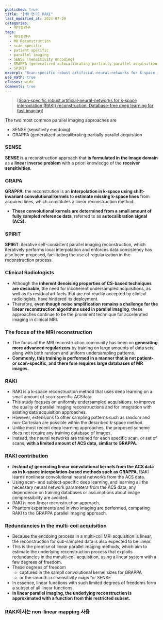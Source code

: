 ```yaml
---
published: true
title: "[MR 연구] RAKI"
last_modified_at: 2024-07-29
categories:
  - 메디컬연구
tags:
  - 메디컬연구
  - MR Reconstruction
  - scan specific
  - patient specific
  - parallel imaging
  - SENSE (sensitivity encoding)
  - GRAPPA (generalized autocalibrating partially parallel acquisition
  - SPIRiT
excerpt: "Scan‐specific robust artificial‐neural‐networks for k‐space interpolation (RAKI) reconstruction: Database‐free deep learning for fast imaging"
use_math: true
classes: wide
comments: true
---
```


> [[Scan-specific robust artificial-neural-networks for k-space interpolation (RAKI) reconstruction: Database-free deep learning for fast imaging](https://onlinelibrary.wiley.com/doi/full/10.1002/mrm.27420)]


The two most common parallel imaging approaches are

- SENSE (sensitivity encdoing)
- GRAPPA (generalized autocalibrating partially parallel acquisition


### SENSE

**SENSE** is a reconstruction approach that **is formulated in the image domain** as a **linear inverse problem** with a priori knowledge of the **receiver sensitivities.**

### GRAPA

**GRAPPA**: the reconstrution is an **interpolation in k-space using shift-invariant convolutional kernels** to **estimate missing k-space lines** from acquired lines, which constitutes a linear reconstruction method.

- **These convolutional kernels are determined from a small amount of fully sampled reference data**, referred to as **autocalibration signal (ACS).**

 ### SPIRiT 

 **SPIRiT**: iterative self-consistent parallel imaging reconstruction, which iteratively performs local interpolation and enforces data consistency has also been proposed, facilitating the use of regularization in the reconstruction process.

 
### Clinical Radiologists

- Although the **inherent denoising properties of CS-based techniques are desirable**, the need for incoherent undersampled acquisitions, as well as its residual artifacts that are not readily accepted by clinical radiologists, have hindered its deployment.
- Therefore, **even though noise amplification remains a challenge for the linear reconstruction algorithms used in parallel imaging**, these approaches continue to be the prominent technique for accelerated imaging in clinical MRI.


### The focus of the MRI reconstruction

- The focus of the MRI reconstruction community has been on **generating more advanced regularizers** by training on large amounts of data sets, along with both random and uniform undersampling patterns.
- **Commonly, this training is performed in a manner that is not patient- or scan-specific, and there fore requires large databases of MR images.**

### RAKI

- RAKI is a k-space reconstruction method that uses deep learning on a small amount of scan-specific ACSdata.
- This study focuses on uniformly undersampled acquisitions, to improve the quality of parallel imaging reconstructions and for integration with existing data acquisition approaches.
- However, extensions to other sampling patterns such as random and non-Cartesian are possible within the described k-space method.
- Unlike most recent deep learning approaches, the proposed scheme does not require any training database of images.
- Instead, the neural networks are trained for each specific scan, or set of scans, **with a limited amount of ACS data, simliar to GRAPPA.**

### RAKI contribution

- ***Instead of*** **generating linear convolutional kernels from the ACS data as in k-space interpolation-based methods such as GRAPPA**, RAKI learns nonlinear convolutional neural networks from the ACS data.
- Using scan- and subject-specific deep learning, and learning all the necessary neural network parameters from the ACS data, any dependence on training databases or assumptions about image compressibility are avoided.
- RAKI is non-linear reconstruction approach.
- Phantom experiments and in vivo imaging are performed, comparing RAKI to the GRAPPA parallel imaging approach.


### Redundancies in the multi-coil acquisition

- Because the encdoing process in a multi-coil MRI acquisition is linear, the reconstruction for sub-sampled data is also expected to be linear.
- This is the premise of linear parallel imaging methods, which aim to estimate the underlying reconstruction process that exploits redundancies in the mmulti-coil acquisition, using a linear system with a few degrees of freedom.
- These degrees of freedom
  - captured in the sampll convolutional kernel sizes for GRAPPA
  - or the smooth coil sensitivity maps for SENSE
- In essence, linear functions with such limited degrees of freedoms form a subset of all linear functions.
- **In linear parallel imaging, the underlying reconstruction is approximated with a function from this restricted subset.**

### RAKI에서는 non-linear mapping 사용






